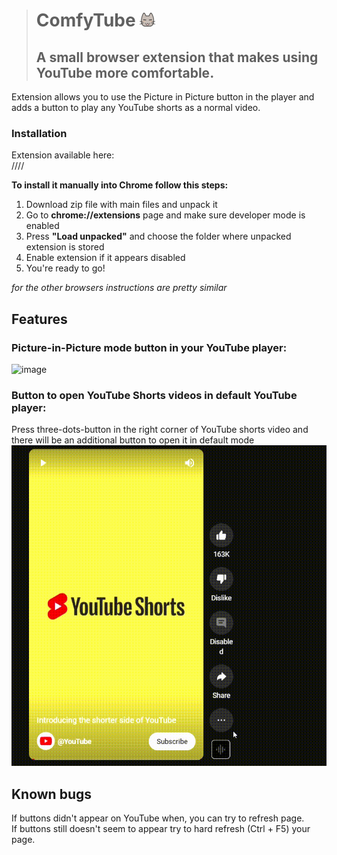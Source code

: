 ># ComfyTube ![logo](https://github.com/kthing0/ComfyTube/blob/master/icons/25.png "ComfyTube Icon")
>## A small browser extension that makes using YouTube more comfortable.  
 Extension allows you to use the Picture in Picture button in the player and adds a button to play any YouTube shorts as a normal video. 

### Installation
Extension available here:  
////

**To install it manually into Chrome follow this steps:**
 1. Download zip file with main files and unpack it 
 2. Go to **chrome://extensions** page and make sure developer mode is enabled
 3. Press **"Load unpacked"** and choose the folder where unpacked extension is stored
 4. Enable extension if it appears disabled
 5. You're ready to go!  
   
 *for the other browsers instructions are pretty similar*

## Features
### Picture-in-Picture mode button in your YouTube player:
![image](https://user-images.githubusercontent.com/46092948/222886436-0672ee28-2d60-41da-89a5-ec9326a43e95.png)
  
### Button to open YouTube Shorts videos in default YouTube player:
 Press three-dots-button in the right corner of YouTube shorts video and there will be an additional button to open it in default mode
![shorts](https://github.com/kthing0/ComfyTube/blob/master/icons/shorts.gif)
  
## Known bugs
 If buttons didn't appear on YouTube when, you can try to refresh page.  
 If buttons still doesn't seem to appear try to hard refresh (Ctrl + F5) your page.
